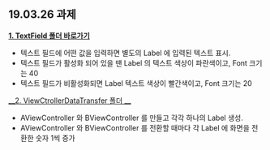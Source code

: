 <h2> 19.03.26 과제 </h2>

[__1. TextField 폴더 바로가기__](https://github.com/doyeongkim/FastCampus_iOS_School/tree/master/Daily_Assignments/Project/19.03.26_(TextField:VCDataTransfer)/TextField)

  - 텍스트 필드에 어떤 값을 입력하면 별도의 Label 에 입력된 텍스트 표시.
  - 텍스트 필드가 활성화 되어 있을 땐 Label 의 텍스트 색상이 파란색이고, Font 크기는 40
  - 텍스트 필드가 비활성화되면 Label 텍스트 색상이 빨간색이고, Font 크기는 20

[__2. ViewCtrollerDataTransfer 폴더 __](https://github.com/doyeongkim/FastCampus_iOS_School/tree/master/Daily_Assignments/Project/19.03.26_(TextField:VCDataTransfer)/ViewCtrollerDataTransfer)

  - AViewController 와 BViewController 를 만들고 각각 하나의 Label 생성.
  - AViewController 와 BViewController 를 전환할 때마다 각 Label 에 화면을 전환한 숫자 1씩 증가
